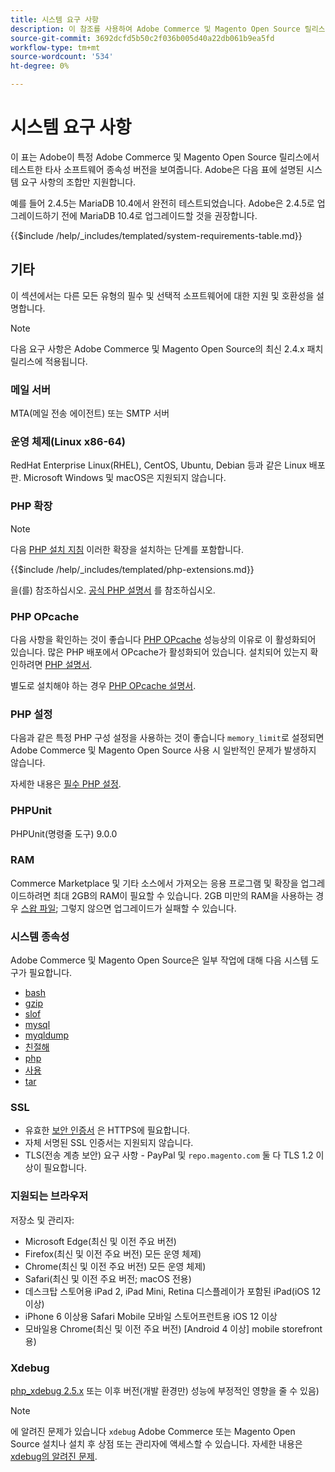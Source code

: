 ```yaml
---
title: 시스템 요구 사항
description: 이 참조를 사용하여 Adobe Commerce 및 Magento Open Source 릴리스에서 테스트한 필수 소프트웨어 종속성을 식별합니다.
source-git-commit: 3692dcfd5b50c2f036b005d40a22db061b9ea5fd
workflow-type: tm+mt
source-wordcount: '534'
ht-degree: 0%

---
```



# 시스템 요구 사항

이 표는 Adobe이 특정 Adobe Commerce 및 Magento Open Source 릴리스에서 테스트한 타사 소프트웨어 종속성 버전을 보여줍니다. Adobe은 다음 표에 설명된 시스템 요구 사항의 조합만 지원합니다.

예를 들어 2.4.5는 MariaDB 10.4에서 완전히 테스트되었습니다. Adobe은 2.4.5로 업그레이드하기 전에 MariaDB 10.4로 업그레이드할 것을 권장합니다.

{{$include /help/_includes/templated/system-requirements-table.md}}

## 기타

이 섹션에서는 다른 모든 유형의 필수 및 선택적 소프트웨어에 대한 지원 및 호환성을 설명합니다.

>[!NOTE]
>
>다음 요구 사항은 Adobe Commerce 및 Magento Open Source의 최신 2.4.x 패치 릴리스에 적용됩니다.

### 메일 서버

MTA(메일 전송 에이전트) 또는 SMTP 서버

### 운영 체제(Linux x86-64)

RedHat Enterprise Linux(RHEL), CentOS, Ubuntu, Debian 등과 같은 Linux 배포판. Microsoft Windows 및 macOS은 지원되지 않습니다.

### PHP 확장

>[!NOTE]
>
>다음 [PHP 설치 지침](prerequisites/php-settings.md) 이러한 확장을 설치하는 단계를 포함합니다.

{{$include /help/_includes/templated/php-extensions.md}}

을(를) 참조하십시오. [공식 PHP 설명서](https://php.net/manual/en/extensions.php) 를 참조하십시오.

### PHP OPcache

다음 사항을 확인하는 것이 좋습니다 [PHP OPcache](https://php.net/manual/en/intro.opcache.php) 성능상의 이유로 이 활성화되어 있습니다. 많은 PHP 배포에서 OPcache가 활성화되어 있습니다. 설치되어 있는지 확인하려면 [PHP 설명서](prerequisites/php-settings.md).

별도로 설치해야 하는 경우 [PHP OPcache 설명서](https://php.net/manual/en/opcache.setup.php).

### PHP 설정

다음과 같은 특정 PHP 구성 설정을 사용하는 것이 좋습니다 `memory_limit`로 설정되면 Adobe Commerce 및 Magento Open Source 사용 시 일반적인 문제가 발생하지 않습니다.

자세한 내용은 [필수 PHP 설정](prerequisites/php-settings.md).

### PHPUnit

PHPUnit(명령줄 도구) 9.0.0

### RAM

Commerce Marketplace 및 기타 소스에서 가져오는 응용 프로그램 및 확장을 업그레이드하려면 최대 2GB의 RAM이 필요할 수 있습니다. 2GB 미만의 RAM을 사용하는 경우 [스왑 파일](https://support.magento.com/hc/en-us/articles/360032980432); 그렇지 않으면 업그레이드가 실패할 수 있습니다.

### 시스템 종속성

Adobe Commerce 및 Magento Open Source은 일부 작업에 대해 다음 시스템 도구가 필요합니다.

- [bash](https://www.gnu.org/software/bash/)
- [gzip](https://www.gzip.org/)
- [slof](https://linux.die.net/man/8/lsof)
- [mysql](https://www.mysql.com/)
- [myqldump](https://dev.mysql.com/doc/refman/8.0/en/mysqldump.html)
- [친절해](https://linux.die.net/man/1/nice)
- [php](https://www.php.net/)
- [사용](https://www.gnu.org/software/sed/manual/sed.html)
- [tar](https://linux.die.net/man/1/tar)

### SSL

- 유효한 [보안 인증서](https://glossary.magento.com/security-certificate) 은 HTTPS에 필요합니다.
- 자체 서명된 SSL 인증서는 지원되지 않습니다.
- TLS(전송 계층 보안) 요구 사항 - PayPal 및 `repo.magento.com` 둘 다 TLS 1.2 이상이 필요합니다.

### 지원되는 브라우저

저장소 및 관리자:

- Microsoft Edge(최신 및 이전 주요 버전)
- Firefox(최신 및 이전 주요 버전) 모든 운영 체제)
- Chrome(최신 및 이전 주요 버전) 모든 운영 체제)
- Safari(최신 및 이전 주요 버전; macOS 전용)
- 데스크탑 스토어용 iPad 2, iPad Mini, Retina 디스플레이가 포함된 iPad(iOS 12 이상)
- iPhone 6 이상용 Safari Mobile 모바일 스토어프런트용 iOS 12 이상
- 모바일용 Chrome(최신 및 이전 주요 버전) [Android 4 이상] mobile storefront용)

### Xdebug

[php_xdebug 2.5.x](https://xdebug.org/download) 또는 이후 버전(개발 환경만) 성능에 부정적인 영향을 줄 수 있음)

>[!NOTE]
>
>에 알려진 문제가 있습니다 `xdebug` Adobe Commerce 또는 Magento Open Source 설치나 설치 후 상점 또는 관리자에 액세스할 수 있습니다. 자세한 내용은 [xdebug의 알려진 문제](https://support.magento.com/hc/en-us/articles/360034242212).
